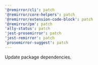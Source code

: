 ```yaml
---
'@remirror/cli': patch
'@remirror/core-helpers': patch
'@remirror/extension-code-block': patch
'@remirror/pm': patch
'ally-status': patch
'jest-prosemirror': patch
'jest-remirror': patch
'prosemirror-suggest': patch
---
```


Update package dependencies.
